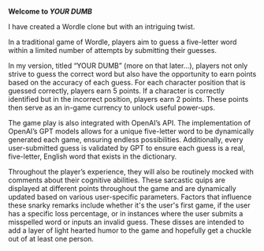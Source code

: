 **Welcome to ***YOUR DUMB*****

I have created a Wordle clone but with an intriguing twist.

In a traditional game of Wordle, players aim to guess a five-letter word within a limited number of attempts by submitting their guesses.

In my version, titled “YOUR DUMB” (more on that later…), players not only strive to guess the correct word but also have the opportunity to earn points based on the accuracy of each guess. For each character position that is guessed correctly, players earn 5 points. If a character is correctly identified but in the incorrect position, players earn 2 points. These points then serve as an in-game currency to unlock useful power-ups.

The game play is also integrated with OpenAI’s API. The implementation of OpenAI’s GPT models allows for a unique five-letter word to be dynamically generated each game, ensuring endless possibilities. Additionally, every user-submitted guess is validated by GPT to ensure each guess is a real, five-letter, English word that exists in the dictionary.

Throughout the player’s experience, they will also be routinely mocked with comments about their cognitive abilities. These sarcastic quips are displayed at different points throughout the game and are dynamically updated based on various user-specific parameters. Factors that influence these snarky remarks include whether it's the user's first game, if the user has a specific loss percentage, or in instances where the user submits a misspelled word or inputs an invalid guess. These disses are intended to add a layer of light hearted humor to the game and hopefully get a chuckle out of at least one person.
